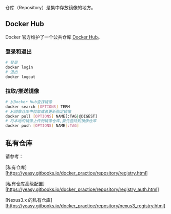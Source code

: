 仓库（Repository）是集中存放镜像的地方。

## Docker Hub

Docker 官方维护了一个公共仓库 [Docker Hub](https://hub.docker.com/)。

### 登录和退出

```bash
# 登录
docker login
# 退出
docker logout
```

### 拉取/推送镜像

```bash
# 从Docker Hub查找镜像
docker search [OPTIONS] TERM
# 从镜像仓库中拉取或者更新指定镜像
docker pull [OPTIONS] NAME[:TAG|@DIGEST]
# 将本地的镜像上传到镜像仓库,要先登陆到镜像仓库
docker push [OPTIONS] NAME[:TAG]
```

## 私有仓库

请参考：

[私有仓库][https://yeasy.gitbooks.io/docker_practice/repository/registry.html]

[私有仓库高级配置][https://yeasy.gitbooks.io/docker_practice/repository/registry_auth.html]

[Nexus3.x 的私有仓库][https://yeasy.gitbooks.io/docker_practice/repository/nexus3_registry.html]

